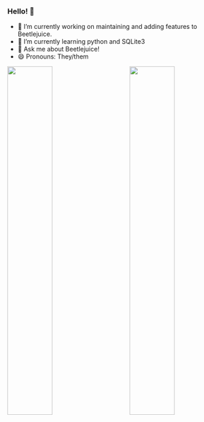 ### Hello! 👋
- 🔭 I’m currently working on maintaining and adding features to Beetlejuice.
- 🌱 I’m currently learning python and SQLite3
- 💬 Ask me about Beetlejuice!
- 😄 Pronouns: They/them
<img align="left" src="https://github-readme-stats.vercel.app/api?username=ThatOneWanderingWeirdo&theme=dark&show_icons=true" width="45%"/>
<img align="right" src="https://github-readme-stats.vercel.app/api/top-langs/?username=ThatOneWanderingWeirdo&layout=compact&theme=dark" width="45%"/>
